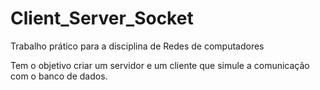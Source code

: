 # Client_Server_Socket

Trabalho prático para a disciplina de Redes de computadores

Tem o objetivo criar um servidor e um cliente que simule a comunicação com o banco de dados.
